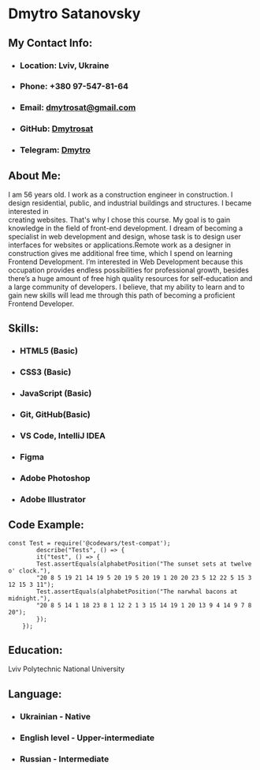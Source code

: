 # Dmytro Satanovsky
## My Contact Info:
* ### Location: Lviv, Ukraine
* ### Phone: +380 97-547-81-64
* ### Email: dmytrosat@gmail.com
* ### GitHub: [Dmytrosat](https://github.com/Dmytrosat)
* ### Telegram: [Dmytro](https://t.me/dmytrosat)
## About Me:
 I am 56 years old. I work as a construction engineer in construction. I design residential, public, and industrial buildings and structures.  I became interested in  
 creating websites. That's why I chose this course. My goal is to gain knowledge in the field of front-end development.  I dream of becoming a specialist in web 
 development and design, whose task is to design user interfaces for websites or applications.Remote work as a designer in construction gives me additional free time, 
 which I spend on learning Frontend Development. I’m interested in Web Development because this occupation provides endless possibilities for professional growth,
 besides there’s a huge amount of free high quality resources for self-education and a large community of developers. I believe, that my ability to learn and to gain
 new skills will lead me through this path of becoming a proficient Frontend Developer.
## Skills:
* ### HTML5 (Basic)
* ### CSS3 (Basic)
* ### JavaScript (Basic)
* ### Git, GitHub(Basic)
* ### VS Code, IntelliJ IDEA
* ### Figma
* ### Adobe Photoshop
* ### Adobe Illustrator                            
## Code Example:
``` 
const Test = require('@codewars/test-compat');
        describe("Tests", () => {
        it("test", () => {
        Test.assertEquals(alphabetPosition("The sunset sets at twelve o' clock."), 
        "20 8 5 19 21 14 19 5 20 19 5 20 19 1 20 20 23 5 12 22 5 15 3 12 15 3 11");
        Test.assertEquals(alphabetPosition("The narwhal bacons at midnight."), 
        "20 8 5 14 1 18 23 8 1 12 2 1 3 15 14 19 1 20 13 9 4 14 9 7 8 20");
        });
    });          
```
## Education:
Lviv Polytechnic National University

## Language:
* ### Ukrainian - Native
* ### English level - Upper-intermediate
* ### Russian - Intermediate
